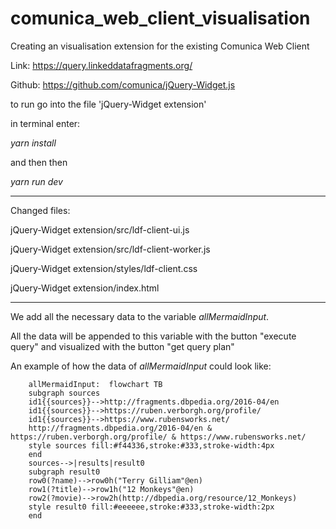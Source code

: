 # comunica_web_client_visualisation

Creating an visualisation extension for the existing Comunica Web Client

Link: https://query.linkeddatafragments.org/ 

Github: https://github.com/comunica/jQuery-Widget.js

to run go into the file 'jQuery-Widget extension'

in terminal enter:

*yarn install*

and then then 

*yarn run dev*



- - - - - - - - - - - - - - - - - - - - - - -

Changed files:

jQuery-Widget extension/src/ldf-client-ui.js 

jQuery-Widget extension/src/ldf-client-worker.js

jQuery-Widget extension/styles/ldf-client.css

jQuery-Widget extension/index.html

- - - - - - - - - - - - - - - - - - - - - - -

We add all the necessary data to the variable *allMermaidInput*.

All the data will be appended to this variable with the button "execute query" and visualized with the button "get query plan"

An example of how the data of *allMermaidInput* could look like:

        allMermaidInput:  flowchart TB
        subgraph sources
        id1{{sources}}-->http://fragments.dbpedia.org/2016-04/en
        id1{{sources}}-->https://ruben.verborgh.org/profile/
        id1{{sources}}-->https://www.rubensworks.net/
        http://fragments.dbpedia.org/2016-04/en & https://ruben.verborgh.org/profile/ & https://www.rubensworks.net/
        style sources fill:#f44336,stroke:#333,stroke-width:4px
        end
        sources-->|results|result0
        subgraph result0
        row0(?name)-->row0h("Terry Gilliam"@en)
        row1(?title)-->row1h("12 Monkeys"@en)
        row2(?movie)-->row2h(http://dbpedia.org/resource/12_Monkeys)
        style result0 fill:#eeeeee,stroke:#333,stroke-width:2px
        end
